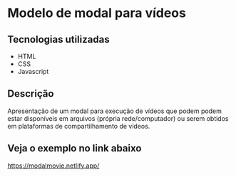 # Modelo de modal para vídeos

## Tecnologias utilizadas

- HTML
- CSS
- Javascript

## Descrição

Apresentação de um modal para execução de vídeos que podem podem estar disponíveis em arquivos (própria rede/computador) ou serem obtidos em plataformas de compartilhamento de vídeos.

## Veja o exemplo no link abaixo

https://modalmovie.netlify.app/

